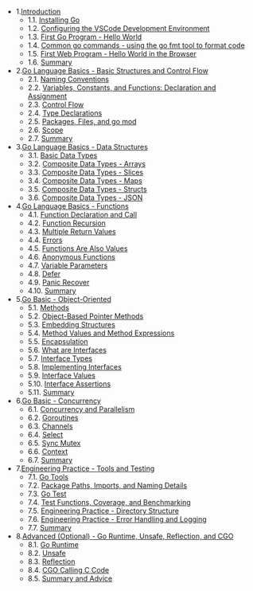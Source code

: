 * 1.[Introduction](01.0.md)
    - 1.1. [Installing Go](01.1.md)
    - 1.2. [Configuring the VSCode Development Environment](01.2.md)
    - 1.3. [First Go Program - Hello World](01.3.md)
    - 1.4. [Common go commands - using the go fmt tool to format code](01.4.md)
    - 1.5. [First Web Program - Hello World in the Browser](01.5.md)
    - 1.6. [Summary](01.5.md)
* 2.[Go Language Basics - Basic Structures and Control Flow](02.0.md)
    - 2.1. [Naming Conventions](02.1.md)
    - 2.2. [Variables, Constants, and Functions: Declaration and Assignment](02.2.md)
    - 2.3. [Control Flow](02.3.md)
    - 2.4. [Type Declarations](02.4.md)
    - 2.5. [Packages, Files, and go mod](02.5.md)
    - 2.6. [Scope](02.6.md)
    - 2.7. [Summary](02.7.md)
* 3.[Go Language Basics - Data Structures](03.0.md)
    - 3.1. [Basic Data Types](03.1.md)
    - 3.2. [Composite Data Types - Arrays](03.2.md)
    - 3.3. [Composite Data Types - Slices](03.3.md)
    - 3.4. [Composite Data Types - Maps](03.4.md)
    - 3.5. [Composite Data Types - Structs](03.5.md)
    - 3.6. [Composite Data Types - JSON](03.6.md)
* 4.[Go Language Basics - Functions](04.0.md)
    - 4.1. [Function Declaration and Call](04.1.md)
    - 4.2. [Function Recursion](04.2.md)
    - 4.3. [Multiple Return Values](04.3.md)
    - 4.4. [Errors](04.4.md)
    - 4.5. [Functions Are Also Values](04.5.md)
    - 4.6. [Anonymous Functions](04.6.md)
    - 4.7. [Variable Parameters](04.7.md)
    - 4.8. [Defer](04.8.md)
    - 4.9. [Panic Recover](04.9.md)
    - 4.10. [Summary](04.10.md)
* 5.[Go Basic - Object-Oriented](05.0.md)
    - 5.1. [Methods](05.1.md)
    - 5.2. [Object-Based Pointer Methods](05.2.md)
    - 5.3. [Embedding Structures](05.3.md)
    - 5.4. [Method Values and Method Expressions](05.4.md)
    - 5.5. [Encapsulation](05.5.md)
    - 5.6. [What are Interfaces](05.6.md)
    - 5.7. [Interface Types](05.7.md)
    - 5.8. [Implementing Interfaces](05.8.md)
    - 5.9. [Interface Values](05.9.md)
    - 5.10. [Interface Assertions](05.10.md)
    - 5.11. [Summary](05.11.md)
* 6.[Go Basic - Concurrency](06.0.md)
    - 6.1. [Concurrency and Parallelism](06.1.md)
    - 6.2. [Goroutines](06.2.md)
    - 6.3. [Channels](06.3.md)
    - 6.4. [Select](06.4.md)
    - 6.5. [Sync Mutex](06.5.md)
    - 6.6. [Context](06.6.md)
    - 6.7. [Summary](06.7.md)
* 7.[Engineering Practice - Tools and Testing](07.0.md)
    - 7.1. [Go Tools](07.1.md)
    - 7.2. [Package Paths, Imports, and Naming Details](07.2.md)
    - 7.3. [Go Test](07.3.md)
    - 7.4. [Test Functions, Coverage, and Benchmarking](07.4.md)
    - 7.5. [Engineering Practice - Directory Structure](07.5.md)
    - 7.6. [Engineering Practice - Error Handling and Logging](07.6.md)
    - 7.7. [Summary](07.7.md)
* 8.[Advanced (Optional) - Go Runtime, Unsafe, Reflection, and CGO](08.0.md)
    - 8.1. [Go Runtime](08.1.md)
    - 8.2. [Unsafe](08.2.md)
    - 8.3. [Reflection](08.3.md)
    - 8.4. [CGO Calling C Code](08.4.md)
    - 8.5. [Summary and Advice](08.5.md)